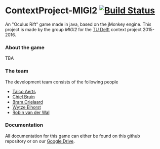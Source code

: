 # ContextProject-MIGI2 [![Build Status](https://travis-ci.org/Taeir/ContextProject-MIGI2.svg?branch=master)](https://travis-ci.org/Taeir/ContextProject-MIGI2)
An "Oculus Rift" game made in java, based on the jMonkey engine. 
This project is made by the group *MIGI2* for the [TU Delft] context project 2015-2016.

### About the game
TBA

### The team
The development team consists of the following people
* [Taico Aerts]
* [Chiel Bruin]
* [Bram Crielaard]
* [Wytze Elhorst]
* [Robin van der Wal]

### Documentation
All documentation for this game can either be found on this github repository or on our [Google Drive].


[Google Drive]: https://drive.google.com/folderview?id=0B1ltTFwLvmz_N2p6WkRwblZ5bDA&usp=sharing
[TU Delft]: http://tudelft.nl/
[Taico Aerts]: https://github.com/Taeir
[Chiel Bruin]: https://github.com/ChielBruin
[Bram Crielaard]: https://github.com/BCrlrd
[Wytze Elhorst]: https://github.com/WytzeElhorst
[Robin van der Wal]: https://github.com/Diocruel
